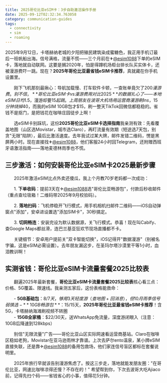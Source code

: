 ```yaml
---
title: 2025哥伦比亚eSIM卡：3步自助激活操作手册
date: 2025-09-12T02:32:34.763058
category: communication-guides
tags:
  - connectivity
  - sim
  - roaming
---
```


2025年9月12日，卡塔赫纳老城的夕阳把殖民建筑染成蜜糖色，我正用手机订最后一班帆船出海。信号满格，流量不慌——三个月前在✈[@esim1088](https://t.me/s/esim1088)下单的eSIM卡，落地就自动联网。这要是搁2020年，怕是得蹲机场柜台排长队买实体卡，还被漫游费吓一跳。现在？**2025年哥伦比亚最省钱eSIM卡推荐**，真就藏在你手机设置里。

　　刚下飞机那刻最揪心：导航加载慢、打车软件卡顿，一查账单竟欠了$200漫游费。别不信，**哥伦比亚eSIM卡 vs 漫游费用对比2025** 的数据扎心了——本地eSIM日均$1.5，漫游却要$15起跳。上周朋友在波哥大机场用运营商漫游刷Ins，15分钟烧掉$40，而我的eSIM 10GB包才$15，刷一整天TikTok回微信都稳稳的。省钱不是抠门，是把钱花在咖啡庄园徒步上啊！

　　选eSIM卡别踩坑，这份**2025哥伦比亚eSIM卡选择指南**我亲测有效：先看覆盖地图（山区选Movistar，城市选Claro），再盯流量有效期（短途选7天包，别贪"无限"陷阱），最后比激活速度。去年我试过某大牌，邮件发错二维码，愣是黑屏两小时。现在直接找✈[@esim1088](https://t.me/s/esim1088)，他们客服24小时回Telegram，还附赠西班牙语激活指南——落地麦德林雨季也不慌。

## 三步激活：如何安装哥伦比亚eSIM卡2025最新步骤

　　2025年激活eSIM比点外卖还傻瓜，我上个月教70岁老妈都一次成功：

　　1.  **下单收码**：提前3天在✈[@esim1088](https://t.me/s/esim1088)选"哥伦比亚畅游包"，付款后秒收邮件（重点查垃圾箱！二维码带2025年9月校验码）。

　　2.  **落地扫码**：飞机停稳开飞行模式，用手机相机扫邮件二维码——iOS自动弹窗点"添加"，安卓进设置选"添加SIM卡"，30秒搞定。

　　3.  **切网畅连**：安装完设为默认数据源，关飞行模式。恭喜！现在叫Cabify、查Google Maps都丝滑，连巴兰基亚狂欢节现场直播都不卡。

　　关键细节：安卓用户提前关"双卡智能切换"，iOS记得开"数据漫游"（别被名字骗，这是eSIM必需设置）。去年朋友漏这步，在圣玛尔塔沙漠里干等1小时，血泪教训啊！

## 实测省钱：哥伦比亚eSIM卡流量套餐2025比较表

　　翻遍2025年最新套餐，**哥伦比亚eSIM卡流量套餐2025比较表**核心看三点：价格、5G覆盖、限速线。我亲测五家后，这份表格能救命：

　　-  **5GB基础包**：$8/7天，够用3天轻度游（查地图+回消息），但10月雨季信号弱慎选  
　　-  **10GB畅游包**：$15/15天，**2025年哥伦比亚最省钱eSIM卡推荐**！含5G，卡塔赫纳海滩刷视频不转圈  
　　-  **15GB全家桶**：$22/30天，送WhatsApp免流量，深度游闭眼入（注意：10GB后降速到128kbps）  

　　别信"无限流量"广告——哥伦比亚山区实际网速看运营商基站。Claro在咖啡区稳如老狗，Movistar在亚马逊雨林才靠谱。上次去萨尔ento温泉，某小牌eSIM直接失联，还是靠✈[@esim1088](https://t.me/s/esim1088)的备用包救场，他们家连信号盲区都标在套餐说明里。

　　2025年旅行早就该告别漫游焦虑了。按这三步走，落地就能发朋友圈："在哥伦比亚，网速比咖啡凉得还慢？不存在的！" 希望帮到你，下次去波哥大吃Ajiaco前，记得先扫个码——省钱省心的小事，值得花5分钟。